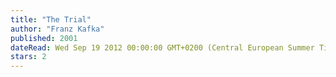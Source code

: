 ```yaml
---
title: "The Trial"
author: "Franz Kafka"
published: 2001
dateRead: Wed Sep 19 2012 00:00:00 GMT+0200 (Central European Summer Time)
stars: 2
---
```


